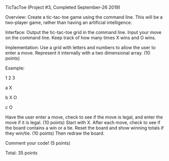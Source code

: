TicTacToe (Project #3, Completed September-26 2019)

Overview:  Create a tic-tac-toe game using the command line. This will be a two-player game, rather than having an artificial intelligence.

 

Interface:  Output the tic-tac-toe grid in the command line.  Input your move on the command line.  Keep track of how many times X wins and O wins.

 

Implementation:  Use a grid with letters and numbers to allow the user to enter a move.  Represent it internally with a two dimensional array. (10 points)

 

Example:

  1	2	3
  
a	X

b		X	O

c	O		
 

Have the user enter a move, check to see if the move is legal, and enter the move if it is legal.  (10 points)  Start with X.  After each move, check to see if the board contains a win or a tie.  Reset the board and show winning totals if they win/tie.  (10 points)  Then redraw the board.

 

Comment your code! (5 points)

 

Total: 35 points
